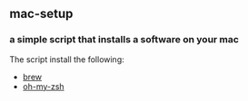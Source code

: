 ## mac-setup
### a simple script that installs a software on your mac

The script install the following:

- [brew](https://brew.sh/)
- [oh-my-zsh](https://github.com/robbyrussell/oh-my-zsh)
